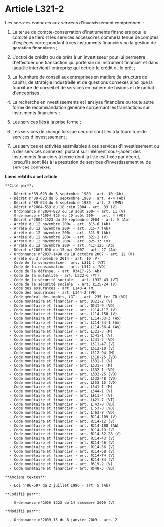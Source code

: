 # Article L321-2

Les services connexes aux services d'investissement comprennent :

1. La tenue de compte-conservation d'instruments financiers pour le compte de tiers et les services accessoires comme la
tenue de comptes d'espèces correspondant à ces instruments financiers ou la gestion de garanties financières ;

2. L'octroi de crédits ou de prêts à un investisseur pour lui permettre d'effectuer une transaction qui porte sur un
instrument financier et dans laquelle intervient l'entreprise qui octroie le crédit ou le prêt ;

3. La fourniture de conseil aux entreprises en matière de structure de capital, de stratégie industrielle et de questions
connexes ainsi que la fourniture de conseil et de services en matière de fusions et de rachat d'entreprises ;

4. La recherche en investissements et l'analyse financière ou toute autre forme de recommandation générale concernant les
transactions sur instruments financiers ;

5. Les services liés à la prise ferme ;

6. Les services de change lorsque ceux-ci sont liés à la fourniture de services d'investissement ;

7. Les services et activités assimilables à des services d'investissement ou à des services connexes, portant sur l'élément
sous-jacent des instruments financiers à terme dont la liste est fixée par décret, lorsqu'ils sont liés à la prestation de
services d'investissement ou de services connexes.

**Liens relatifs à cet article**

	**Cité par**:

	  - Décret n°89-623 du 6 septembre 1989 - art. 10 (Ab)
	  - Décret n°89-623 du 6 septembre 1989 - art. 4-4 (Ab)
	  - Décret n°89-624 du 6 septembre 1989 - art. 2 (MMN)
	  - Décret n°2004-569 du 18 juin 2004 - art. 33 (V)
	  - Ordonnance n°2004-823 du 19 août 2004 - art. 11 (V)
	  - Ordonnance n°2004-823 du 19 août 2004 - art. 4 (VD)
	  - Décret n°2004-1023 du 29 septembre 2004 - art. 9 (Ab)
	  - Arrêté du 12 novembre 2004 - art. 315-6 (Ab)
	  - Arrêté du 12 novembre 2004 - art. 315-7 (Ab)
	  - Arrêté du 12 novembre 2004 - art. 315-9 (Ab)
	  - Arrêté du 12 novembre 2004 - art. 322-1 (V)
	  - Arrêté du 12 novembre 2004 - art. 325-33 (V)
	  - Arrêté du 12 novembre 2004 - art. 412-125 (Ab)
	  - Décret n°2007-890 du 15 mai 2007 - art. 27 (Ab)
	  - Ordonnance n°2007-1490 du 18 octobre 2007 - art. 12 (V)
	  - Arrêté du 3 novembre 2014 - art. 10 (V)
	  - Code de la consommation - art. L311-3 (VT)
	  - Code de la consommation - art. L312-4 (VD)
	  - Code de la défense. - art. R3417-26 (Ab)
	  - Code de la mutualité - art. L222-6 (VT)
	  - Code de la sécurité sociale. - art. L932-43 (VT)
	  - Code de la sécurité sociale. - art. R135-24 (V)
	  - Code des assurances - art. L143-4 (M)
	  - Code des assurances - art. L144-2 (VD)
	  - Code général des impôts, CGI. - art. 235 ter ZD (VD)
	  - Code monétaire et financier - art. D321-2 (V)
	  - Code monétaire et financier - art. D541-9 (VD)
	  - Code monétaire et financier - art. L214-117 (V)
	  - Code monétaire et financier - art. L214-150 (V)
	  - Code monétaire et financier - art. L214-33-3 (Ab)
	  - Code monétaire et financier - art. L214-34-1 (Ab)
	  - Code monétaire et financier - art. L214-36-4 (Ab)
	  - Code monétaire et financier - art. L321-3 (M)
	  - Code monétaire et financier - art. L341-1 (V)
	  - Code monétaire et financier - art. L341-2 (VD)
	  - Code monétaire et financier - art. L511-47 (V)
	  - Code monétaire et financier - art. L512-10 (V)
	  - Code monétaire et financier - art. L512-94 (M)
	  - Code monétaire et financier - art. L518-25 (VD)
	  - Code monétaire et financier - art. L531-1 (V)
	  - Code monétaire et financier - art. L531-7 (M)
	  - Code monétaire et financier - art. L532-1 (VD)
	  - Code monétaire et financier - art. L532-25 (VD)
	  - Code monétaire et financier - art. L532-48 (VD)
	  - Code monétaire et financier - art. L533-13 (VD)
	  - Code monétaire et financier - art. L541-1 (M)
	  - Code monétaire et financier - art. L544-1 (V)
	  - Code monétaire et financier - art. L611-4 (V)
	  - Code monétaire et financier - art. L621-7 (VT)
	  - Code monétaire et financier - art. L743-8 (VD)
	  - Code monétaire et financier - art. L753-8 (VD)
	  - Code monétaire et financier - art. L763-8 (VD)
	  - Code monétaire et financier - art. R214-109 (V)
	  - Code monétaire et financier - art. R214-12 (V)
	  - Code monétaire et financier - art. R214-188 (Ab)
	  - Code monétaire et financier - art. R214-19 (V)
	  - Code monétaire et financier - art. R214-32-28 (V)
	  - Code monétaire et financier - art. R214-43 (V)
	  - Code monétaire et financier - art. R214-46 (V)
	  - Code monétaire et financier - art. R214-56 (V)
	  - Code monétaire et financier - art. R214-68 (V)
	  - Code monétaire et financier - art. R214-74 (V)
	  - Code monétaire et financier - art. R214-84 (V)
	  - Code monétaire et financier - art. R519-2 (V)
	  - Code monétaire et financier - art. R548-3 (VD)

	**Anciens textes**:

	  - Loi n°96-597 du 2 juillet 1996 - art. 5 (Ab)

	**Codifié par**:

	  - Ordonnance n°2000-1223 du 14 décembre 2000 (V)

	**Modifié par**:

	  - Ordonnance n°2009-15 du 8 janvier 2009 - art. 2
